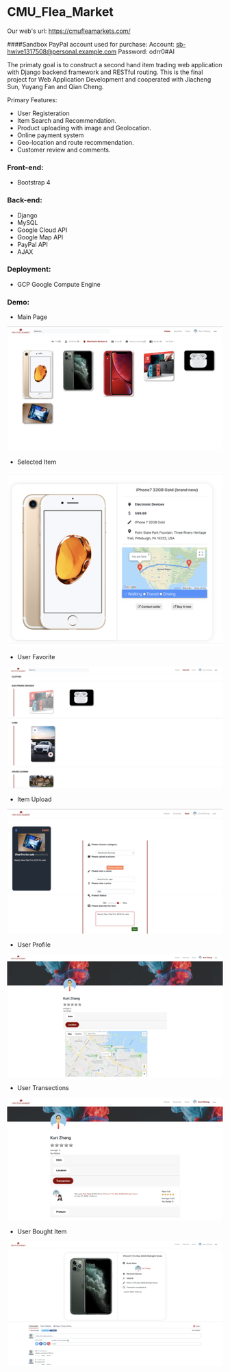 # CMU_Flea_Market

Our web's url: https://cmufleamarkets.com/


####Sandbox PayPal account used for purchase: 
    Account: sb-hwive1317508@personal.example.com
    Password: odrr0#AI
    
The primaty goal is to construct a second hand item trading web application with Django backend framework and RESTful routing. 
This is the final project for Web Application Development and cooperated with Jiacheng Sun, Yuyang Fan and Qian Cheng.

Primary Features:
- User Registeration
- Item Search and Recommendation.
- Product uploading with image and Geolocation.
- Online payment system
- Geo-location and route recommendation. 
- Customer review and comments.

### Front-end:
- Bootstrap 4

### Back-end:
- Django 
- MySQL
- Google Cloud API
- Google Map API
- PayPal API
- AJAX

### Deployment: 
- GCP Google Compute Engine



### Demo:
* Main Page
 
![image](https://github.com/ShenglongZ/Flea_Market_Webapp/blob/master/images/MainPage.png "Main Page")


* Selected Item

![image](https://github.com/ShenglongZ/Flea_Market_Webapp/blob/master/images/ItemDisplay.png "Item Display")


* User Favorite

![image](https://github.com/ShenglongZ/Flea_Market_Webapp/blob/master/images/SetFav.png "User Favorite")


* Item Upload

![image](https://github.com/ShenglongZ/Flea_Market_Webapp/blob/master/images/UploadItem.png "Item Upload")


* User Profile

![image](https://github.com/ShenglongZ/Flea_Market_Webapp/blob/master/images/Profile.png "User Profile")


* User Transections

![image](https://github.com/ShenglongZ/Flea_Market_Webapp/blob/master/images/Transection.png "User Transections")


* User Bought Item

![image](https://github.com/ShenglongZ/Flea_Market_Webapp/blob/master/images/Bought_Product.png "Bought Item")
